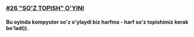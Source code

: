 [<h3>#26 "SO'Z TOPISH" O'YINI</h3>](https://python.sariq.dev/amaliyot/26-guess-the-word)

<h4>Bu oyinda kompyuter so'z o'ylaydi biz harfma - harf so'z topishimiz kerak bo'ladi)).</h4>


